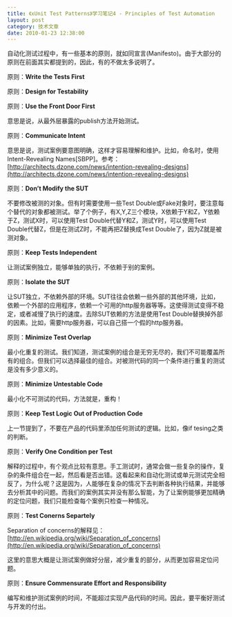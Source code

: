 ```yaml
---
title: 《xUnit Test Patterns》学习笔记4 - Principles of Test Automation
layout: post
category: 技术文章
date: 2010-01-23 12:38:00
---
```


自动化测试过程中，有一些基本的原则，就如同宣言(Manifesto)。由于大部分的原则在前面其实都提到的，因此，有的不做太多说明了。

原则：**Write the Tests First**

原则：**Design for Testability**

原则：**Use the Front Door First**

意思是说，从最外层暴露的publish方法开始测试。

原则：**Communicate Intent**

意思是说，测试案例要意图明确，这样才容易理解和维护。比如，命名时，使用Intent-Revealing Names[SBPP]。参考：[http://architects.dzone.com/news/intention-revealing-designs](http://architects.dzone.com/news/intention-revealing-designs)

原则：**Don&#8217;t Modify the SUT**

不要修改被测的对象。但有时需要使用一些Test Double或Fake对象时，要注意每个替代的对象都被测试。举了个例子，有X,Y,Z三个模块，X依赖于Y和Z，Y依赖于Z，测试X时，可以使用Test Double代替Y和Z，测试Y时，可以使用Test Double代替Z，但是在测试Z时，不能再把Z替换成Test Double了，因为Z就是被测对象。

原则：**Keep Tests Independent**

让测试案例独立，能够单独的执行，不依赖于别的案例。

原则：**Isolate the SUT**

让SUT独立，不依赖外部的环境。SUT往往会依赖一些外部的其他环境，比如，依赖一个外部的应用程序，依赖一个可用的http服务器等等。这使得测试变得不稳定，或者减慢了执行的速度。去除SUT依赖的方法是使用Test Double替换掉外部的因素。比如，需要http服务器，可以自己搭一个假的http服务器。

原则：**Minimize Test Overlap**

最小化重复的测试。我们知道，测试案例的组合是无穷无尽的，我们不可能覆盖所有的组合。但我们可以选择最佳的组合。对被测代码的同一个条件进行重复的测试是没有多少意义的。

原则：**Minimize Untestable Code**

最小化不可测试的代码，方法就是，重构！

原则：**Keep Test Logic Out of Production Code**

上一节提到了，不要在产品的代码里添加任何测试的逻辑。比如，像if tesing之类的判断。

原则：**Verify One Condition per Test**

解释的过程中，有个观点比较有意思。手工测试时，通常会做一些复杂的操作，复杂的条件组合在一起，然后看是否出错。这看起来和自动化测试或单元测试完全相反了，为什么呢？这是因为，人能够在复杂的情况下去判断各种执行结果，并能够去分析其中的问题。而我们的案例其实并没有那么智能，为了让案例能够更加精确的定位问题，我们只能检查每个案例只检查一种情况。

原则：**Test Conerns Separtely**

Separation of concerns的解释见：[http://en.wikipedia.org/wiki/Separation_of_concerns](http://en.wikipedia.org/wiki/Separation_of_concerns)

这里的意思大概是让测试案例做好分层，减少重复的部分，从而更加容易定位问题。

原则：**Ensure Commensurate Effort and Responsibility**

编写和维护测试案例的时间，不能超过实现产品代码的时间。因此，要平衡好测试与开发的付出。
